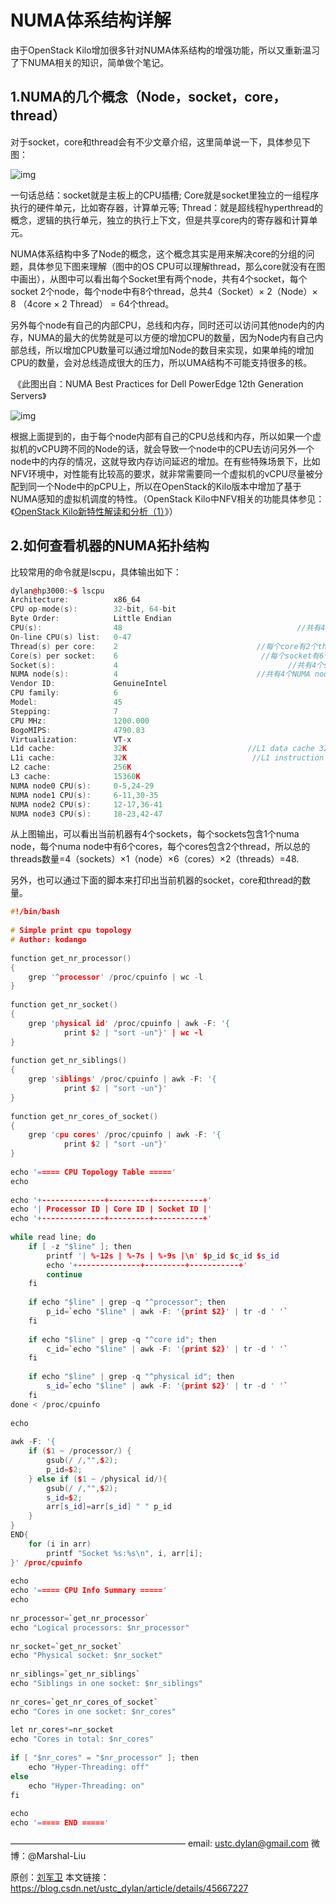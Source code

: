 # NUMA体系结构详解

由于OpenStack Kilo增加很多针对NUMA体系结构的增强功能，所以又重新温习了下NUMA相关的知识，简单做个笔记。

## 1.NUMA的几个概念（Node，socket，core，thread）

对于socket，core和thread会有不少文章介绍，这里简单说一下，具体参见下图：

![img](https://img-blog.csdn.net/20150512112954867?watermark/2/text/aHR0cDovL2Jsb2cuY3Nkbi5uZXQvdXN0Y19keWxhbg==/font/5a6L5L2T/fontsize/400/fill/I0JBQkFCMA==/dissolve/70/gravity/Center)

一句话总结：socket就是主板上的CPU插槽; Core就是socket里独立的一组程序执行的硬件单元，比如寄存器，计算单元等; Thread：就是超线程hyperthread的概念，逻辑的执行单元，独立的执行上下文，但是共享core内的寄存器和计算单元。

NUMA体系结构中多了Node的概念，这个概念其实是用来解决core的分组的问题，具体参见下图来理解（图中的OS CPU可以理解thread，那么core就没有在图中画出），从图中可以看出每个Socket里有两个node，共有4个socket，每个socket 2个node，每个node中有8个thread，总共4（Socket）× 2（Node）× 8 （4core × 2 Thread） = 64个thread。

另外每个node有自己的内部CPU，总线和内存，同时还可以访问其他node内的内存，NUMA的最大的优势就是可以方便的增加CPU的数量，因为Node内有自己内部总线，所以增加CPU数量可以通过增加Node的数目来实现，如果单纯的增加CPU的数量，会对总线造成很大的压力，所以UMA结构不可能支持很多的核。

​                 《此图出自：NUMA Best Practices for Dell PowerEdge 12th Generation Servers》

![img](https://img-blog.csdnimg.cn/2022010620252810580.png)

根据上面提到的，由于每个node内部有自己的CPU总线和内存，所以如果一个虚拟机的vCPU跨不同的Node的话，就会导致一个node中的CPU去访问另外一个node中的内存的情况，这就导致内存访问延迟的增加。在有些特殊场景下，比如NFV环境中，对性能有比较高的要求，就非常需要同一个虚拟机的vCPU尽量被分配到同一个Node中的pCPU上，所以在OpenStack的Kilo版本中增加了基于NUMA感知的虚拟机调度的特性。（OpenStack Kilo中NFV相关的功能具体参见：《[OpenStack Kilo新特性解读和分析（1）](http://blog.csdn.net/ustc_dylan/article/details/45672649)》）

## **2.如何查看机器的NUMA拓扑结构**

比较常用的命令就是lscpu，具体输出如下：

```c++
dylan@hp3000:~$ lscpu 
Architecture:          x86_64
CPU op-mode(s):        32-bit, 64-bit
Byte Order:            Little Endian
CPU(s):                48                                       //共有48个逻辑CPU（threads）
On-line CPU(s) list:   0-47
Thread(s) per core:    2                               //每个core有2个threads
Core(s) per socket:    6                                //每个socket有6个cores
Socket(s):             4                                      //共有4个sockets
NUMA node(s):          4                               //共有4个NUMA nodes
Vendor ID:             GenuineIntel
CPU family:            6
Model:                 45
Stepping:              7
CPU MHz:               1200.000
BogoMIPS:              4790.83
Virtualization:        VT-x
L1d cache:             32K                           //L1 data cache 32k
L1i cache:             32K                            //L1 instruction cache 32k  （牛x机器表现，冯诺依曼+哈弗体系结构）
L2 cache:              256K
L3 cache:              15360K
NUMA node0 CPU(s):     0-5,24-29      
NUMA node1 CPU(s):     6-11,30-35
NUMA node2 CPU(s):     12-17,36-41
NUMA node3 CPU(s):     18-23,42-47
```

从上图输出，可以看出当前机器有4个sockets，每个sockets包含1个numa node，每个numa node中有6个cores，每个cores包含2个thread，所以总的threads数量=4（sockets）×1（node）×6（cores）×2（threads）=48.

另外，也可以通过下面的脚本来打印出当前机器的socket，core和thread的数量。

```c++
#!/bin/bash
 
# Simple print cpu topology
# Author: kodango
 
function get_nr_processor()
{
    grep '^processor' /proc/cpuinfo | wc -l
}
 
function get_nr_socket()
{
    grep 'physical id' /proc/cpuinfo | awk -F: '{
            print $2 | "sort -un"}' | wc -l
}
 
function get_nr_siblings()
{
    grep 'siblings' /proc/cpuinfo | awk -F: '{
            print $2 | "sort -un"}'
}
 
function get_nr_cores_of_socket()
{
    grep 'cpu cores' /proc/cpuinfo | awk -F: '{
            print $2 | "sort -un"}'
}
 
echo '===== CPU Topology Table ====='
echo
 
echo '+--------------+---------+-----------+'
echo '| Processor ID | Core ID | Socket ID |'
echo '+--------------+---------+-----------+'
 
while read line; do
    if [ -z "$line" ]; then
        printf '| %-12s | %-7s | %-9s |\n' $p_id $c_id $s_id
        echo '+--------------+---------+-----------+'
        continue
    fi
 
    if echo "$line" | grep -q "^processor"; then
        p_id=`echo "$line" | awk -F: '{print $2}' | tr -d ' '` 
    fi
 
    if echo "$line" | grep -q "^core id"; then
        c_id=`echo "$line" | awk -F: '{print $2}' | tr -d ' '` 
    fi
 
    if echo "$line" | grep -q "^physical id"; then
        s_id=`echo "$line" | awk -F: '{print $2}' | tr -d ' '` 
    fi
done < /proc/cpuinfo
 
echo
 
awk -F: '{ 
    if ($1 ~ /processor/) {
        gsub(/ /,"",$2);
        p_id=$2;
    } else if ($1 ~ /physical id/){
        gsub(/ /,"",$2);
        s_id=$2;
        arr[s_id]=arr[s_id] " " p_id
    }
} 
END{
    for (i in arr) 
        printf "Socket %s:%s\n", i, arr[i];
}' /proc/cpuinfo
 
echo
echo '===== CPU Info Summary ====='
echo
 
nr_processor=`get_nr_processor`
echo "Logical processors: $nr_processor"
 
nr_socket=`get_nr_socket`
echo "Physical socket: $nr_socket"
 
nr_siblings=`get_nr_siblings`
echo "Siblings in one socket: $nr_siblings"
 
nr_cores=`get_nr_cores_of_socket`
echo "Cores in one socket: $nr_cores"
 
let nr_cores*=nr_socket
echo "Cores in total: $nr_cores"
 
if [ "$nr_cores" = "$nr_processor" ]; then
    echo "Hyper-Threading: off"
else
    echo "Hyper-Threading: on"
fi
 
echo
echo '===== END ====='
```

————————————————————
email: ustc.dylan@gmail.com
微博：@Marshal-Liu

原创：[刘军卫](https://blog.csdn.net/ustc_dylan)  本文链接：https://blog.csdn.net/ustc_dylan/article/details/45667227